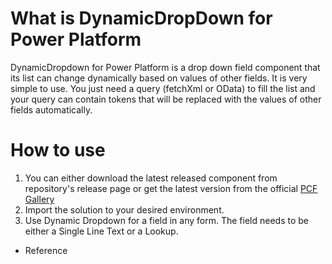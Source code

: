 # What is DynamicDropDown for Power Platform
DynamicDropdown for Power Platform is a drop down field component that its list can change dynamically based on values of other fields. It is very simple to use. You just need a query (fetchXml or OData) to fill the list and your query can contain tokens that will be replaced with the values of other fields automatically.

# How to use

1. You can either download the latest released component from repository's release page or get the latest version from the official [PCF Gallery](https://pcf.gallery)
2. Import the solution to your desired environment.
3. Use Dynamic Dropdown for a field in any form. The field needs to be either a Single Line Text or a Lookup.

* Reference
